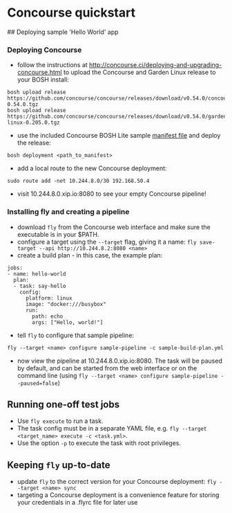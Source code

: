 # Concourse quickstart

## Deploying sample 'Hello World' app
### Deploying Concourse

* follow the instructions at http://concourse.ci/deploying-and-upgrading-concourse.html to upload the Concourse and Garden Linux release to your BOSH install:

```
bosh upload release https://github.com/concourse/concourse/releases/download/v0.54.0/concourse-0.54.0.tgz
bosh upload release https://github.com/concourse/concourse/releases/download/v0.54.0/garden-linux-0.205.0.tgz
```

* use the included Concourse BOSH Lite sample [manifest file](https://github.com/concourse/concourse/blob/master/manifests/bosh-lite.yml) and deploy the release:

`bosh deployment <path_to_manifest>`

* add a local route to the new Concourse deployment:

`sudo route add -net 10.244.8.0/30 192.168.50.4`

* visit 10.244.8.0.xip.io:8080 to see your empty Concourse pipeline!

### Installing fly and creating a pipeline
* download `fly` from the Concourse web interface and make sure the executable is in your $PATH.
* configure a target using the `--target` flag, giving it a name:
`fly save-target --api http://10.244.8.2:8080 <name>`
* create a build plan - in this case, the example plan:

```
jobs:
- name: hello-world
  plan:
  - task: say-hello
    config:
      platform: linux
      image: "docker:///busybox"
      run:
        path: echo
        args: ["Hello, world!"]
```

* tell `fly` to configure that sample pipeline:

`fly --target <name> configure sample-pipeline -c sample-build-plan.yml`

* now view the pipeline at 10.244.8.0.xip.io:8080. The task will be paused by default, and can be started from the web interface or on the command line (using `fly --target <name> configure sample-pipeline --paused=false`)

## Running one-off test jobs
* Use `fly execute` to run a task.
* The task config must be in a separate YAML file, e.g. `fly --target <target_name> execute -c <task.yml>`.
* Use the option `-p` to execute the task with root privileges.

## Keeping `fly` up-to-date
* update `fly` to the correct version for your Concourse deployment:
`fly --target <name> sync`
* targeting a Concourse deployment is a convenience feature for storing your credentials in a .flyrc file for later use